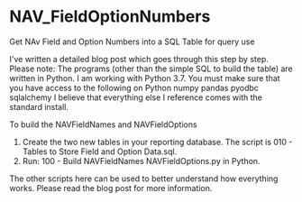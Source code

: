 # NAV_FieldOptionNumbers
Get NAv Field and Option Numbers into a SQL Table for query use

I've written a detailed blog post which goes through this step by step.
Please note:  The programs (other than the simple SQL to build the table) are written in Python.
I am working with Python 3.7.
You must make sure that you have access to the following on Python
numpy
pandas
pyodbc
sqlalchemy
I believe that everything else I reference comes with the standard install.

To build the NAVFieldNames and NAVFieldOptions
1)	Create the two new tables in your reporting database.
	The script is 010 - Tables to Store Field and Option Data.sql.
2)	Run: 100 - Build NAVFieldNames NAVFieldOptions.py in Python.

The other scripts here can be used to better understand how everything works.  Please read the blog post for more information.	
	
